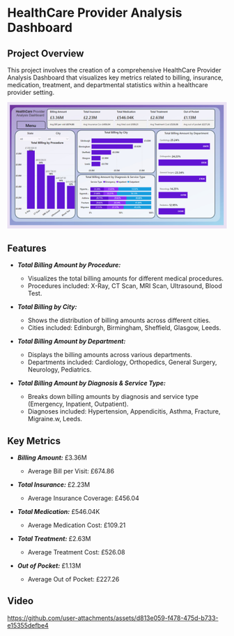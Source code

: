 # HealthCare Provider Analysis Dashboard

## Project Overview
This project involves the creation of a comprehensive HealthCare Provider Analysis Dashboard that visualizes key metrics related to billing, insurance, medication, treatment, and departmental statistics within a healthcare provider setting.

![wget](https://github.com/pratikphirke07/HealthCareProvider/blob/main/Healthcare_analysis_dashboard.png)


## Features
* ***Total Billing Amount by Procedure:***
  *  Visualizes the total billing amounts for different medical procedures.
  *  Procedures included: X-Ray, CT Scan, MRI Scan, Ultrasound, Blood Test.
    
* ***Total Billing by City:***
  *  Shows the distribution of billing amounts across different cities.
  *  Cities included: Edinburgh, Birmingham, Sheffield, Glasgow, Leeds.
 
* ***Total Billing Amount by Department:***
  *  Displays the billing amounts across various departments.
  *  Departments included: Cardiology, Orthopedics, General Surgery, Neurology, Pediatrics.

* ***Total Billing Amount by Diagnosis & Service Type:***
  *  Breaks down billing amounts by diagnosis and service type (Emergency, Inpatient, Outpatient).
  *  Diagnoses included: Hypertension, Appendicitis, Asthma, Fracture, Migraine.w, Leeds.    
 
## Key Metrics
* ***Billing Amount:***  £3.36M
  *  Average Bill per Visit: £674.86  

* ***Total Insurance:***  £2.23M
  *  Average Insurance Coverage: £456.04

* ***Total Medication:***  £546.04K
  *  Average Medication Cost: £109.21

* ***Total Treatment:***  £2.63M
  *  Average Treatment Cost: £526.08
 
* ***Out of Pocket:***  £1.13M
  *  Average Out of Pocket: £227.26
 

## Video


https://github.com/user-attachments/assets/d813e059-f478-475d-b733-e15355defbe4

      
